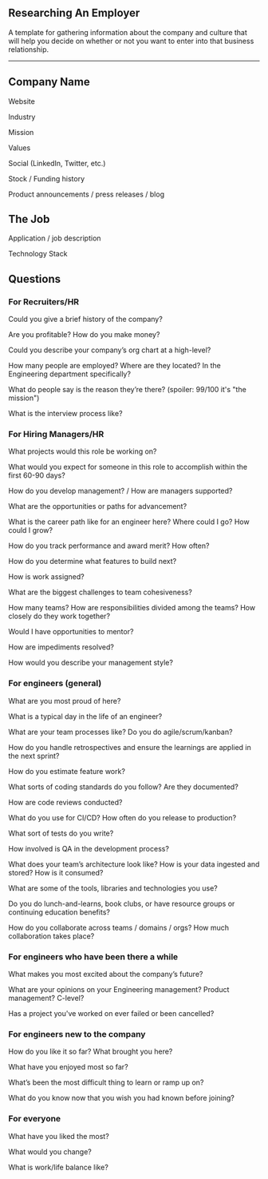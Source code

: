 ## Researching An Employer

A template for gathering information about the company and culture that will help you decide on whether or not you want to enter into that business relationship.

---


## Company Name
Website

Industry

Mission

Values

Social (LinkedIn, Twitter, etc.)

Stock / Funding history

Product announcements / press releases / blog


## The Job
Application / job description

Technology Stack


## Questions

### For Recruiters/HR
Could you give a brief history of the company?

Are you profitable? How do you make money?

Could you describe your company’s org chart at a high-level?

How many people are employed? Where are they located? In the Engineering department specifically?

What do people say is the reason they’re there? (spoiler: 99/100 it's "the mission")

What is the interview process like?


### For Hiring Managers/HR
What projects would this role be working on?

What would you expect for someone in this role to accomplish within the first 60-90 days?

How do you develop management? / How are managers supported?

What are the opportunities or paths for advancement?

What is the career path like for an engineer here? Where could I go? How could I grow?

How do you track performance and award merit? How often?

How do you determine what features to build next?

How is work assigned?

What are the biggest challenges to team cohesiveness?

How many teams? How are responsibilities divided among the teams? How closely do they work together?

Would I have opportunities to mentor?

How are impediments resolved?

How would you describe your management style?


### For engineers (general)
What are you most proud of here?

What is a typical day in the life of an engineer?

What are your team processes like? Do you do agile/scrum/kanban?

How do you handle retrospectives and ensure the learnings are applied in the next sprint?

How do you estimate feature work?

What sorts of coding standards do you follow? Are they documented?

How are code reviews conducted?

What do you use for CI/CD? How often do you release to production?

What sort of tests do you write?

How involved is QA in the development process?

What does your team’s architecture look like? How is your data ingested and stored? How is it consumed?

What are some of the tools, libraries and technologies you use?

Do you do lunch-and-learns, book clubs, or have resource groups or continuing education benefits?

How do you collaborate across teams / domains / orgs? How much collaboration takes place?



### For engineers who have been there a while
What makes you most excited about the company’s future?

What are your opinions on your Engineering management? Product management? C-level?

Has a project you've worked on ever failed or been cancelled? 


### For engineers new to the company
How do you like it so far? What brought you here?

What have you enjoyed most so far?

What’s been the most difficult thing to learn or ramp up on?

What do you know now that you wish you had known before joining?


### For everyone
What have you liked the most?

What would you change?

What is work/life balance like?
